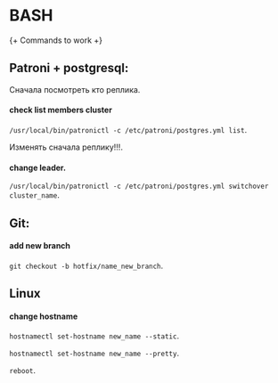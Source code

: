 # BASH
{+ Commands to work +}

## Patroni + postgresql:  

Сначала посмотреть кто реплика.  
#### check list members cluster  
```/usr/local/bin/patronictl -c /etc/patroni/postgres.yml list```. 

Изменять сначала реплику!!!. 
#### change leader.  
```/usr/local/bin/patronictl -c /etc/patroni/postgres.yml switchover cluster_name```. 


## Git:  
#### add new branch  
```git checkout -b hotfix/name_new_branch```. 
  
## Linux
#### change hostname
```hostnamectl set-hostname new_name --static```. 

```hostnamectl set-hostname new_name --pretty```. 

```reboot```. 
